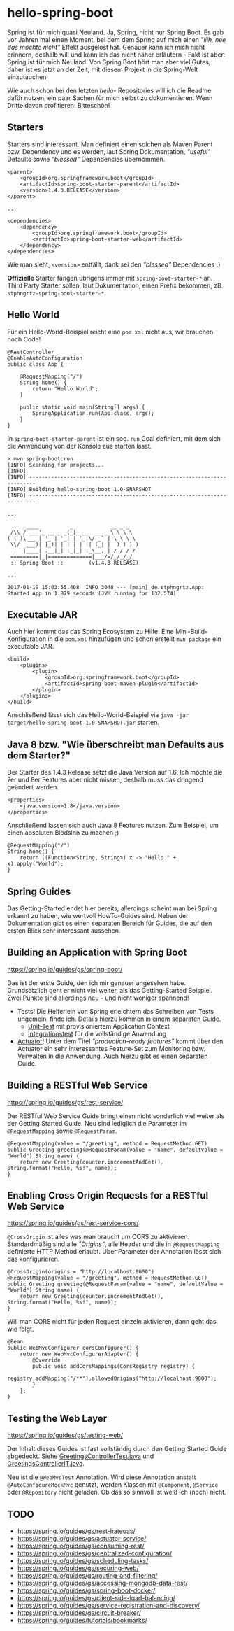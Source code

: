 # hello-spring-boot
Spring ist für mich quasi Neuland. Ja, Spring, nicht nur Spring Boot. Es gab vor Jahren mal einen Moment, bei dem dem Spring auf mich einen *"iiih, nee das möchte nicht"* Effekt ausgelöst hat. Genauer kann ich mich nicht erinnern, deshalb will und kann ich das nicht näher erläutern - Fakt ist aber: Spring ist für mich Neuland. Von Spring Boot hört man aber viel Gutes, daher ist es jetzt an der Zeit, mit diesem Projekt in die Spring-Welt einzutauchen!

Wie auch schon bei den letzten *hello-* Repositories will ich die Readme dafür nutzen, ein paar Sachen für mich selbst zu dokumentieren. Wenn Dritte davon profitieren: Bitteschön!

## Starters
Starters sind interessant. Man definiert einen solchen als Maven Parent bzw. Dependency und es werden, laut Spring Dokumentation, *"useful"* Defaults sowie *"blessed"* Dependencies übernommen.

```
<parent>
    <groupId>org.springframework.boot</groupId>
    <artifactId>spring-boot-starter-parent</artifactId>
    <version>1.4.3.RELEASE</version>
</parent>

...

<dependencies>
    <dependency>
        <groupId>org.springframework.boot</groupId>
        <artifactId>spring-boot-starter-web</artifactId>
    </dependency>
</dependencies>
```

Wie man sieht, `<version>` entfällt, dank sei den *"blessed"* Dependencies ;)

**Offizielle** Starter fangen übrigens immer mit `spring-boot-starter-*` an. Third Party Starter sollen, laut Dokumentation, einen Prefix bekommen, zB. `stphngrtz-spring-boot-starter-*`.

## Hello World
Für ein Hello-World-Beispiel reicht eine `pom.xml` nicht aus, wir brauchen noch Code!

```
@RestController
@EnableAutoConfiguration
public class App {

    @RequestMapping("/")
    String home() {
        return "Hello World";
    }

    public static void main(String[] args) {
        SpringApplication.run(App.class, args);
    }
}
```

In `spring-boot-starter-parent` ist ein sog. `run` Goal definiert, mit dem sich die Anwendung von der Konsole aus starten lässt.

```
> mvn spring-boot:run
[INFO] Scanning for projects...
[INFO]
[INFO] ------------------------------------------------------------------------
[INFO] Building hello-spring-boot 1.0-SNAPSHOT
[INFO] ------------------------------------------------------------------------

...

  .   ____          _            __ _ _
 /\\ / ___'_ __ _ _(_)_ __  __ _ \ \ \ \
( ( )\___ | '_ | '_| | '_ \/ _` | \ \ \ \
 \\/  ___)| |_)| | | | | || (_| |  ) ) ) )
  '  |____| .__|_| |_|_| |_\__, | / / / /
 =========|_|==============|___/=/_/_/_/
 :: Spring Boot ::        (v1.4.3.RELEASE)

...

2017-01-19 15:03:55.408  INFO 3048 --- [main] de.stphngrtz.App: Started App in 1.879 seconds (JVM running for 132.574)
```

## Executable JAR
Auch hier kommt das das Spring Ecosystem zu Hilfe. Eine Mini-Build-Konfiguration in die `pom.xml` hinzufügen und schon erstellt `mvn package` ein executable JAR.

```
<build>
    <plugins>
        <plugin>
            <groupId>org.springframework.boot</groupId>
            <artifactId>spring-boot-maven-plugin</artifactId>
        </plugin>
    </plugins>
</build>
```

Anschließend lässt sich das Hello-World-Beispiel via `java -jar target/hello-spring-boot-1.0-SNAPSHOT.jar` starten.

## Java 8 bzw. "Wie überschreibt man Defaults aus dem Starter?"
Der Starter des 1.4.3 Release setzt die Java Version auf 1.6. Ich möchte die 7er und 8er Features aber nicht missen, deshalb muss das dringend geändert werden.

```
<properties>
    <java.version>1.8</java.version>
</properties>
```

Anschließend lassen sich auch Java 8 Features nutzen. Zum Beispiel, um einen absoluten Blödsinn zu machen ;)

```
@RequestMapping("/")
String home() {
    return ((Function<String, String>) x -> "Hello " + x).apply("World");
}
```

## Spring Guides
Das Getting-Started endet hier bereits, allerdings scheint man bei Spring erkannt zu haben, wie wertvoll HowTo-Guides sind. Neben der Dokumentation gibt es einen separaten Bereich für [Guides](https://spring.io/guides/), die auf den ersten Blick sehr interessant aussehen.

## Building an Application with Spring Boot
https://spring.io/guides/gs/spring-boot/

Das ist der erste Guide, den ich mir genauer angesehen habe. Grundsätzlich geht er nicht viel weiter, als das Getting-Started Beispiel. Zwei Punkte sind allerdings neu - und nicht weniger spannend!

- Tests! Die Helferlein von Spring erleichtern das Schreiben von Tests ungemein, finde ich. Details hierzu kommen in einem separaten Guide.
  - [Unit-Test](https://github.com/stphngrtz/hello-spring-boot/tree/master/src/test/java/de/stphngrtz/controllers/GreetingsControllerTest.java) mit provisioniertem Application Context
  - [Integrationstest](https://github.com/stphngrtz/hello-spring-boot/tree/master/src/test/java/de/stphngrtz/controllers/GreetingsControllerIT.java) für die vollständige Anwendung
- [Actuator](http://docs.spring.io/spring-boot/docs/1.4.3.RELEASE/reference/htmlsingle/#production-ready)! Unter dem Titel *"production-ready features"* kommt über den Actuator ein sehr interessantes Feature-Set zum Monitoring bzw. Verwalten in die Anwendung. Auch hierzu gibt es einen separaten Guide.

## Building a RESTful Web Service
https://spring.io/guides/gs/rest-service/

Der RESTful Web Service Guide bringt einen nicht sonderlich viel weiter als der Getting Started Guide. Neu sind lediglich die Parameter im `@RequestMapping` sowie `@RequestParam`.

```
@RequestMapping(value = "/greeting", method = RequestMethod.GET)
public Greeting greeting(@RequestParam(value = "name", defaultValue = "World") String name) {
    return new Greeting(counter.incrementAndGet(), String.format("Hello, %s!", name));
}
```

## Enabling Cross Origin Requests for a RESTful Web Service
https://spring.io/guides/gs/rest-service-cors/

`@CrossOrigin` ist alles was man braucht um CORS zu aktivieren. Standardmäßig sind alle *"Origins"*, alle Header und die in `@RequestMapping` definierte HTTP Method erlaubt. Über Parameter der Annotation lässt sich das konfigurieren.

```
@CrossOrigin(origins = "http://localhost:9000")
@RequestMapping(value = "/greeting", method = RequestMethod.GET)
public Greeting greeting(@RequestParam(value = "name", defaultValue = "World") String name) {
    return new Greeting(counter.incrementAndGet(), String.format("Hello, %s!", name));
}
```

Will man CORS nicht für jeden Request einzeln aktivieren, dann geht das wie folgt.

```
@Bean
public WebMvcConfigurer corsConfigurer() {
    return new WebMvcConfigurerAdapter() {
        @Override
        public void addCorsMappings(CorsRegistry registry) {
            registry.addMapping("/**").allowedOrigins("http://localhost:9000");
        }
    };
}
```

## Testing the Web Layer
https://spring.io/guides/gs/testing-web/

Der Inhalt dieses Guides ist fast vollständig durch den Getting Started Guide abgedeckt. Siehe  [GreetingsControllerTest.java](src/test/java/de/stphngrtz/controllers/GreetingsControllerTest.java) und [GreetingsControllerIT.java](src/test/java/de/stphngrtz/controllers/GreetingsControllerIT.java).

Neu ist die `@WebMvcTest` Annotation. Wird diese Annotation anstatt `@AutoConfigureMockMvc` genutzt, werden Klassen mit `@Component`, `@Service` oder `@Repository` nicht geladen. Ob das so sinnvoll ist weiß ich (noch) nicht.

## TODO
- https://spring.io/guides/gs/rest-hateoas/
- https://spring.io/guides/gs/actuator-service/
- https://spring.io/guides/gs/consuming-rest/
- https://spring.io/guides/gs/centralized-configuration/
- https://spring.io/guides/gs/scheduling-tasks/
- https://spring.io/guides/gs/securing-web/
- https://spring.io/guides/gs/routing-and-filtering/
- https://spring.io/guides/gs/accessing-mongodb-data-rest/
- https://spring.io/guides/gs/spring-boot-docker/
- https://spring.io/guides/gs/client-side-load-balancing/
- https://spring.io/guides/gs/service-registration-and-discovery/
- https://spring.io/guides/gs/circuit-breaker/
- https://spring.io/guides/tutorials/bookmarks/
